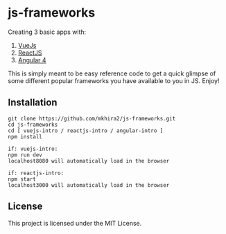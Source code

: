 # js-frameworks

Creating 3 basic apps with:
1) [VueJs](https://vuejs.org/)
2) [ReactJS](https://reactjs.org/)
3) [Angular 4](https://angular.io/)

This is simply meant to be easy reference code to get a quick glimpse of some different popular frameworks you have available to you in JS. Enjoy!

## Installation

```
git clone https://github.com/mkhira2/js-frameworks.git
cd js-frameworks
cd [ vuejs-intro / reactjs-intro / angular-intro ]
npm install

if: vuejs-intro:
npm run dev
localhost8080 will automatically load in the browser

if: reactjs-intro:
npm start
localhost3000 will automatically load in the browser
```

## License

This project is licensed under the MIT License.
